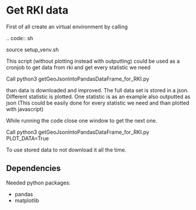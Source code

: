 Get RKI data
============

First of all create an virtual environment by calling

.. code:: sh

   source setup_venv.sh


This script (without plotting instead with outputting) could be used as a cronjob to get data from rki and get every statistic we need
 
Call python3 getGeoJsonIntoPandasDataFrame_for_RKI.py

than data is downloaded and improved.
The full data set is stored in a json.
Different statistic is plotted.
One statistic is as an example also outputted as json (This could be easily done for every statistic we need and than plotted with javascript)

While running the code close one window to get the next one.


Call python3 getGeoJsonIntoPandasDataFrame_for_RKI.py PLOT_DATA=True

To use stored data to not download it all the time.

Dependencies
------------

Needed python packages:
- pandas
- matplotlib
